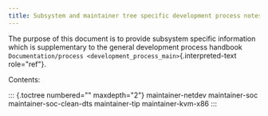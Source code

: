 ```yaml
---
title: Subsystem and maintainer tree specific development process notes
---
```


The purpose of this document is to provide subsystem specific information which is supplementary to the general development process handbook `Documentation/process <development_process_main>`{.interpreted-text role="ref"}.

Contents:

::: {.toctree numbered="" maxdepth="2"}
maintainer-netdev maintainer-soc maintainer-soc-clean-dts maintainer-tip maintainer-kvm-x86
:::
